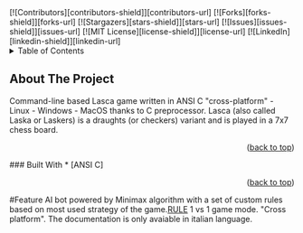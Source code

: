 <div id="top"></div>
[![Contributors][contributors-shield]][contributors-url]
[![Forks][forks-shield]][forks-url]
[![Stargazers][stars-shield]][stars-url]
[![Issues][issues-shield]][issues-url]
[![MIT License][license-shield]][license-url]
[![LinkedIn][linkedin-shield]][linkedin-url]
<!-- TABLE OF CONTENTS -->
<details>
  <summary>Table of Contents</summary>
  <ol>
    <li>
      <a href="#about-the-project">About The Project</a>
      <ul>
        <li><a href="#built-with">Built With</a></li>
      </ul>
    </li>
    <li>
        <a href="#feature">Feature</a></li>
    <li>
    <li><a href="#usage">Usage</a></li>
    <li><a href="#roadmap">Roadmap</a></li>
    <li><a href="#contributing">Contributing</a></li>
    <li><a href="#license">License</a></li>
    <li><a href="#contact">Contact</a></li>
    <li><a href="#acknowledgments">Acknowledgments</a></li>
  </ol>
</details>

## About The Project
Command-line based Lasca game written in ANSI C "cross-platform" - Linux - Windows - MacOS thanks to C preprocessor.
Lasca (also called Laska or Laskers) is a draughts (or checkers) variant and is played in a 7x7 chess board.
<p align="right">(<a href="#top">back to top</a>)</p>
### Built With
* [ANSI C]
<p align="right">(<a href="#top">back to top</a>)</p>

#Feature
AI bot powered by Minimax algorithm with a set of custom rules based on most used strategy of the game.[RULE](http://www.lasca.org/)
1 vs 1 game mode.
"Cross platform".
The documentation is only avaiable in italian language.
